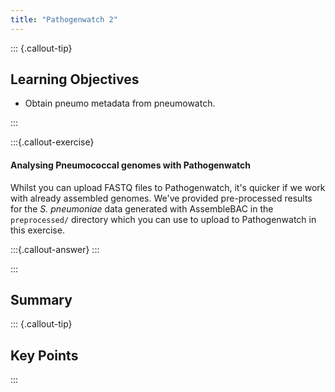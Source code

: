 ```yaml
---
title: "Pathogenwatch 2"
---
```


::: {.callout-tip}
## Learning Objectives

- Obtain pneumo metadata from pneumowatch.

:::

:::{.callout-exercise}
#### Analysing Pneumococcal genomes with Pathogenwatch

Whilst you can upload FASTQ files to Pathogenwatch, it's quicker if we work with already assembled genomes.  We've provided pre-processed results for the _S. pneumoniae_ data generated with AssembleBAC in the `preprocessed/` directory which you can use to upload to Pathogenwatch in this exercise.

:::{.callout-answer}
:::

:::



## Summary

::: {.callout-tip}
## Key Points

:::